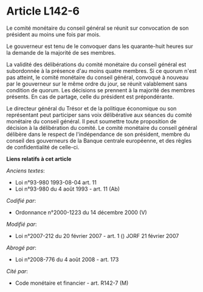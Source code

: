 # Article L142-6

Le comité monétaire du conseil général se réunit sur convocation de son président au moins une fois par mois.

Le gouverneur est tenu de le convoquer dans les quarante-huit heures sur la demande de la majorité de ses membres.

La validité des délibérations du comité monétaire du conseil général est subordonnée à la présence d'au moins quatre membres.
Si ce quorum n'est pas atteint, le comité monétaire du conseil général, convoqué à nouveau par le gouverneur sur le même
ordre du jour, se réunit valablement sans condition de quorum. Les décisions se prennent à la majorité des membres présents.
En cas de partage, celle du président est prépondérante.

Le directeur général du Trésor et de la politique économique ou son représentant peut participer sans voix délibérative aux
séances du comité monétaire du conseil général. Il peut soumettre toute proposition de décision à la délibération du comité.
Le comité monétaire du conseil général délibère dans le respect de l'indépendance de son président, membre du conseil des
gouverneurs de la Banque centrale européenne, et des règles de confidentialité de celle-ci.

**Liens relatifs à cet article**

_Anciens textes_:

  - Loi n°93-980 1993-08-04 art. 11
  - Loi n°93-980 du 4 août 1993 - art. 11 (Ab)

_Codifié par_:

  - Ordonnance n°2000-1223 du 14 décembre 2000 (V)

_Modifié par_:

  - Loi n°2007-212 du 20 février 2007 - art. 1 () JORF 21 février 2007

_Abrogé par_:

  - Loi n°2008-776 du 4 août 2008 - art. 173

_Cité par_:

  - Code monétaire et financier - art. R142-7 (M)
